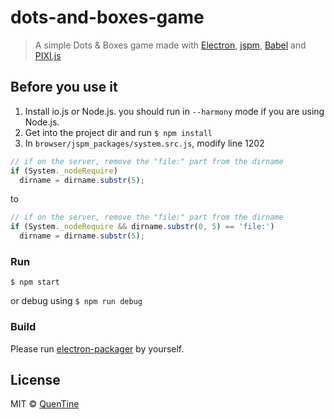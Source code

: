 # dots-and-boxes-game

> A simple Dots & Boxes game made with [Electron](http://electron.atom.io/), [jspm](http://jspm.io/), [Babel](https://babeljs.io) and [PIXI.js](https://github.com/GoodBoyDigital/pixi.js)

## Before you use it
1. Install io.js or Node.js. you should run in `--harmony` mode if you are using Node.js. 
2. Get into the project dir and run `$ npm install`
3. In `browser/jspm_packages/system.src.js`, modify line 1202

```javascript
// if on the server, remove the "file:" part from the dirname
if (System._nodeRequire)
  dirname = dirname.substr(5);
```

to

```javascript
// if on the server, remove the "file:" part from the dirname
if (System._nodeRequire && dirname.substr(0, 5) == 'file:')
  dirname = dirname.substr(5);
```

### Run

```
$ npm start
```
or debug using `$ npm run debug`

### Build

Please run [electron-packager](https://github.com/maxogden/electron-packager) by yourself.


## License

MIT © [QuenTine](http://quentine.me)
